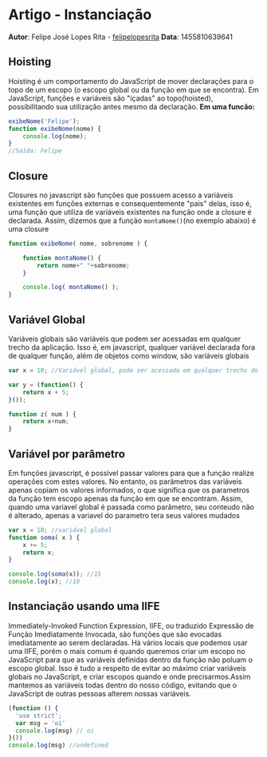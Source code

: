 # Artigo - Instanciação
**Autor**: Felipe José Lopes Rita - [felipelopesrita](https://github.com/felipelopesrita)
**Data**: 1455810639641

## Hoisting
Hoisting é um comportamento do JavaScript de mover declarações para o topo de um escopo (o escopo global ou da função em que se encontra). Em JavaScript, funções e variáveis são "içadas" ao topo(hoisted), possibilitando sua utilização antes mesmo da declaração.
**Em uma funcão:**
```js
exibeNome('Felipe');
function exibeNome(nome) {
	console.log(nome);
}
//Saída: Felipe
```
## Closure
Closures no javascript são funções que possuem acesso a variáveis existentes em funções externas e consequentemente "pais" delas, isso é, uma função que utiliza de variáveis existentes na função onde a closure é declarada.
Assim, dizemos que a função ``montaNome()``(no exemplo abaixo) é uma closure
```js
function exibeNome( nome, sobrenome ) {

	function montaNome() {
    	return nome+" "+sobrenome;
    }

	console.log( montaNome() );
}
```

## Variável Global
Variáveis globais são variáveis que podem ser acessadas em qualquer trecho da aplicação. Isso é, em javascript, qualquer variável declarada fora de qualquer função, além de objetos como window, são variáveis globais
```js
var x = 10; //Variável global, pode ser acessada em qualquer trecho do código

var y = (function() {
	return x + 5;
}());

function z( num ) {
	return x+num;
}
```

## Variável por parâmetro
Em funções javascript, é possível passar valores para que a função realize operações com estes valores. No entanto, os parâmetros das variáveis apenas copiam os valores informados, o que significa que os parametros da função tem escopo apenas da função em que se encontram. Assim, quando uma variavel global é passada como parâmetro, seu conteudo não é alterado, apenas a variavel do parametro tera seus valores mudados
```js
var x = 10; //variável global
function soma( x ) {
	x += 5;
    return x;
}

console.log(soma(x)); //15
console.log(x); //10
```

## Instanciação usando uma IIFE
Immediately-Invoked Function Expression, IIFE, ou traduzido Expressão de Função Imediatamente Invocada, são funções que são evocadas imediatamente ao serem declaradas.
Há vários locais que podemos usar uma IIFE, porém o mais comum é quando queremos criar um escopo no JavaScript para que as variáveis definidas dentro da função não poluam o escopo global.
Isso é tudo a respeito de evitar ao máximo criar variáveis globais no JavaScript, e criar escopos quando e onde precisarmos.Assim mantemos as variáveis todas dentro do nosso código, evitando que o JavaScript de outras pessoas alterem nossas variáveis.
```js
(function () {
  'use strict';
  var msg = 'oi'
  console.log(msg) // oi
}())
console.log(msg) //undefined
```